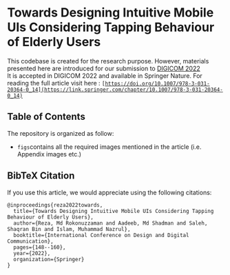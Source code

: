 # Towards Designing Intuitive Mobile UIs Considering Tapping Behaviour of Elderly Users
This codebase is created for the research purpose. However, materials presented here are introduced for our submission to [DIGICOM 2022](https://digicom.ipca.pt/) <br>
It is accepted in DIGICOM 2022 and available in Springer Nature. For reading the full article visit here : <code>[https://doi.org/10.1007/978-3-031-20364-0_14](https://link.springer.com/chapter/10.1007/978-3-031-20364-0_14)</code>
## Table of Contents 
The repository is organized as follow:
* <code>figs</code>contains all the required images mentioned in the article (i.e. Appendix images etc.)
  
## BibTeX Citation
If you use this article, we would appreciate using the following citations:
```
@inproceedings{reza2022towards,
  title={Towards Designing Intuitive Mobile UIs Considering Tapping Behaviour of Elderly Users},
  author={Reza, Md Rokonuzzaman and Aadeeb, Md Shadman and Saleh, Shaqran Bin and Islam, Muhammad Nazrul},
  booktitle={International Conference on Design and Digital Communication},
  pages={148--160},
  year={2022},
  organization={Springer}
}
```
